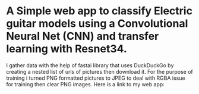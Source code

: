 # A Simple web app to classify Electric guitar models using a Convolutional Neural Net (CNN) and transfer learning with Resnet34.
I gather data with the help of fastai library that uses DuckDuckGo by creating a nested list of urls of pictures then download it.
For the purpose of training i turned PNG formatted pictures to JPEG to deal with RGBA issue for training then clear PNG images.
Here is a link to my web app:
